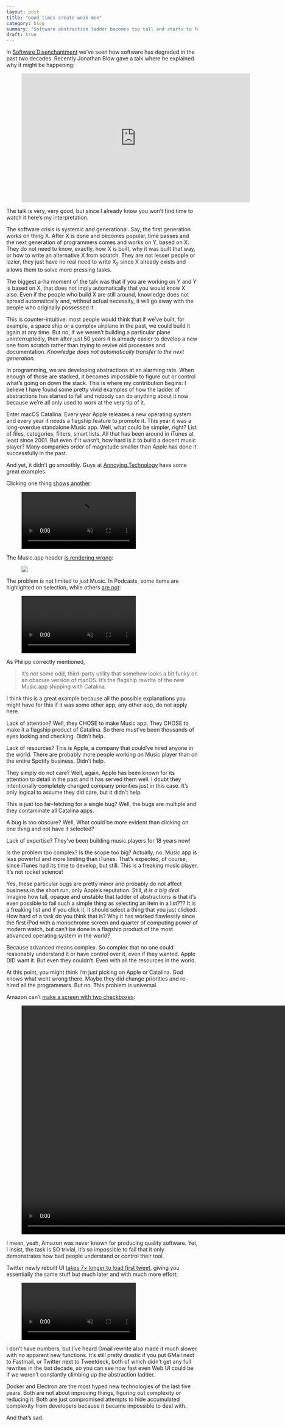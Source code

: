```yaml
---
layout: post
title: "Good times create weak men"
category: blog
summary: "Software abstraction ladder becomes too tall and starts to fall"
draft: true
---
```


In [Software Disenchantment](https://tonsky.me/blog/disenchantment/) we’ve seen how software has degraded in the past two decades. Recently Jonathan Blow gave a talk where he explained why it might be happening:

<figure>
<iframe width="600" height="338" src="https://www.youtube.com/embed/pW-SOdj4Kkk" frameborder="0" allow="autoplay; encrypted-media; picture-in-picture" allowfullscreen></iframe>
</figure>

The talk is very, very good, but since I already know you won’t find time to watch it here’s my interpretation.

The software crisis is systemic and generational. Say, the first generation works on thing X. After X is done and becomes popular, time passes and the next generation of programmers comes and works on Y, based on X. They do not need to know, exactly, how X is built, why it was built that way, or how to write an alternative X from scratch. They are not lesser people or lazier, they just have no real need to write X<sub>2</sub> since X already exists and allows them to solve more pressing tasks.

The biggest a-ha moment of the talk was that if you are working on Y and Y is based on X, that does not imply automatically that you would know X also. Even if the people who build X are still around, knowledge does not spread automatically and, without actual necessity, it will go away with the people who originally possessed it.

This is counter-intuitive: most people would think that if we’ve built, for example, a space ship or a complex airplane in the past, we could build it again at any time. But no, if we weren’t building a particular plane uninterruptedly, then after just 50 years it is already easier to develop a new one from scratch rather than trying to revive old processes and documentation. *Knowledge does not automatically transfer to the next generation.*

In programming, we are developing abstractions at an alarming rate. When enough of those are stacked, it becomes impossible to figure out or control what’s going on down the stack. This is where my contribution begins: I believe I have found some pretty vivid examples of how the ladder of abstractions has started to fall and nobody can do anything about it now because we’re all only used to work at the very tip of it.

Enter macOS Catalina. Every year Apple releases a new operating system and every year it needs a flagship feature to promote it. This year it was a long-overdue standalone Music app. Well, what could be simpler, right? List of files, categories, filters, smart lists. All that has been around in iTunes at least since 2001. But even if it wasn’t, how hard is it to build a decent music player? Many companies order of magnitude smaller than Apple has done it successfully in the past.

And yet, it didn’t go smoothly. Guys at [Annoying.Technology](https://annoying.technology/) have some great examples.

Clicking one thing [shows another](https://annoying.technology/posts/04769fafdac16826/):

<figure>
<video controls="" autoplay="" loop="" muted="" preload="auto" playsinline=""><source src="smartitunesstore.mp4" type="video/mp4"></video>
</figure>

The Music.app header [is rendering wrong](https://annoying.technology/posts/802dfae3517d4419/):

<figure>
  <img src="musicappcatalina.png">
</figure>

The problem is not limited to just Music. In Podcasts, some items are highlighted on selection, while others [are not](https://annoying.technology/posts/da8e5b3f56d9f767/):

<figure>
<video controls="" autoplay="" loop="" muted="" preload="auto" playsinline=""><source src="sidebarclickable.mp4" type="video/mp4"></video>
</figure>

As Philipp correctly mentioned,

> It’s not some odd, third-party utility that somehow looks a bit funky on an obscure version of macOS. It’s the flagship rewrite of the new Music.app shipping with Catalina.

I think this is a great example because all the possible explanations you might have for this if it was some other app, any other app, do not apply here.

Lack of attention? Well, they CHOSE to make Music app. They CHOSE to make it a flagship product of Catalina. So there must’ve been thousands of eyes looking and checking. Didn’t help.

Lack of resources? This is Apple, a company that could’ve hired anyone in the world. There are probably more people working on Music player than on the entire Spotify business. Didn’t help.

They simply do not care? Well, again, Apple has been known for its attention to detail in the past and it has served them well. I doubt they intentionally completely changed company priorities just in this case. It’s only logical to assume they did care, but it didn’t help.

This is just too far-fetching for a single bug? Well, the bugs are multiple and they contaminate all Catalina apps.

A bug is too obscure? Well, What could be more evident than clicking on one thing and not have it selected?

Lack of expertise? They’ve been building music players for 18 years now!

Is the problem too complex? Is the scope too big? Actually, no. Music app is less powerful and more limiting than iTunes. That’s expected, of course, since iTunes had its time to develop, but still. This is a freaking music player. It’s not rocket science!

Yes, these particular bugs are pretty minor and probably do not affect business in the short run, only Apple’s reputation. Still, *it is a big deal.* Imagine how tall, opaque and unstable that ladder of abstractions is that it’s even possible to fail such a simple thing as selecting an item in a list??? It is a freaking list and if you click it, it should select a thing that you just clicked. How hard of a task do you think that is? Why it has worked flawlessly since the first iPod with a monochrome screen and quarter of computing power of modern watch, but can’t be done in a flagship product of the most advanced operating system in the world?

Because advanced means complex. So complex that no one could reasonably understand it or have control over it, even if they wanted. Apple DID want it. But even they couldn’t. Even with all the resources in the world.

At this point, you might think I’m just picking on Apple or Catalina. God knows what went wrong there. Maybe they did change priorities and re-hired all the programmers. But no. This problem is universal.

Amazon can’t [make a screen with two checkboxes](https://twitter.com/nikitonsky/status/1206562961688596483):

<figure>
<video controls="" autoplay="" loop="" muted="" preload="auto" playsinline="" style="height: 600px"><source src="amazon.mp4" type="video/mp4"></video>
</figure>

I mean, yeah, Amazon was never known for producing quality software. Yet, I insist, the task is SO trivial, it’s so impossible to fail that it only demonstrates how bad people understand or control their tool.

Twitter newly rebuilt UI [takes 7× longer to load first tweet](https://www.youtube.com/watch?v=ZkxBzJ8lYAY), giving you essentially the same stuff but much later and with much more effort:

<figure>
<video controls="" autoplay="" loop="" muted="" preload="auto" playsinline=""><source src="twitter.mp4" type="video/mp4"></video>
</figure>

I don’t have numbers, but I’ve heard Gmail rewrite also made it much slower with no apparent new functions. It’s still pretty drastic if you put GMail next to Fastmail, or Twitter next to Tweetdeck, both of which didn’t get any full rewrites in the last decade, so you can see how fast even Web UI could be if we weren’t constantly climbing up the abstraction ladder.

Docker and Electron are the most hyped new technologies of the last five years. Both are not about improving things, figuring out complexity or reducing it. Both are just compromised attempts to hide accumulated complexity from developers because it became impossible to deal with.

And that’s sad.